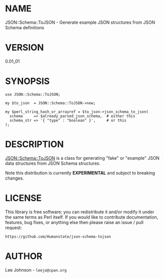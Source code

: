 # NAME

JSON::Schema::ToJSON - Generate example JSON structures from JSON Schema definitions

# VERSION

0.01\_01

# SYNOPSIS

    use JSON::Schema::ToJSON;

    my $to_json  = JSON::Schema::ToJSON->new;

    my $perl_string_hash_or_arrayref = $to_json->json_schema_to_json(
      schema     => $already_parsed_json_schema,  # either this
      schema_str => '{ "type" : "boolean" }',     # or this
    );

# DESCRIPTION

[JSON::Schema::ToJSON](https://metacpan.org/pod/JSON::Schema::ToJSON) is a class for generating "fake" or "example" JSON data
structures from JSON Schema structures.

Note this distribution is currently **EXPERIMENTAL** and subject to breaking changes.

# LICENSE

This library is free software; you can redistribute it and/or modify it under
the same terms as Perl itself. If you would like to contribute documentation,
features, bug fixes, or anything else then please raise an issue / pull request:

    https://github.com/Humanstate/json-schema-tojson

# AUTHOR

Lee Johnson - `leejo@cpan.org`
